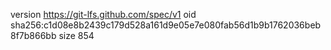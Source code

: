 version https://git-lfs.github.com/spec/v1
oid sha256:c1d08e8b2439c179d528a161d9e05e7e080fab56d1b9b1762036beb8f7b866bb
size 854
